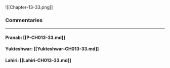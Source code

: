 ![[Chapter-13-33.png]]

### Commentaries

---

#### Pranab: [[P-CH013-33.md]]

#### Yukteshwar: [[Yukteshwar-CH013-33.md]]

#### Lahiri: [[Lahiri-CH013-33.md]]
